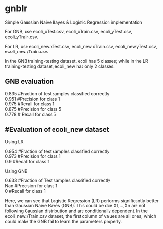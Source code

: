 # gnblr
Simple Gaussian Naive Bayes &amp; Logistic Regression implementation

For GNB, use ecoli_xTest.csv, ecoli_xTrain.csv, ecoli_yTest.csv, ecoli_yTrain.csv.

For LR, use ecoli_new.xTest.csv, ecoli_new.xTrain.csv, ecoli_new.yTest.csv, ecoli_new.yTrain.csv.

In the GNB training-testing dataset, ecoli has 5 classes; while in the LR training-testing dataset, ecoli_new has only 2 classes.

GNB evaluation
--------------
0.835 #Fraction of test samples classified correctly<br />
0.951 #Precision for class 1<br />
0.975 #Recall for class 1<br />
0.875 #Precision for class 5<br />
0.778 # Recall for class 5

#Evaluation of ecoli_new dataset<br />
--------------
Using LR

0.954 #Fraction of test samples classified correctly<br />
0.973 #Precision for class 1<br />
0.9 #Recall for class 1<br />

Using GNB

0.633 #Fraction of Test samples classified correctly<br />
Nan #Precision for class 1<br />
0 #Recall for class 1


Here, we can see that Logistic Regression (LR) performs significantly better than Gaussian Naive Bayes (GNB). This could be due X1,...,Xn are not following Gaussian distribution and are conditionally dependent. In the ecoli_new.xTrain.csv dataset, the first column of values are all ones, which could make the GNB fail to learn the parameters properly.

